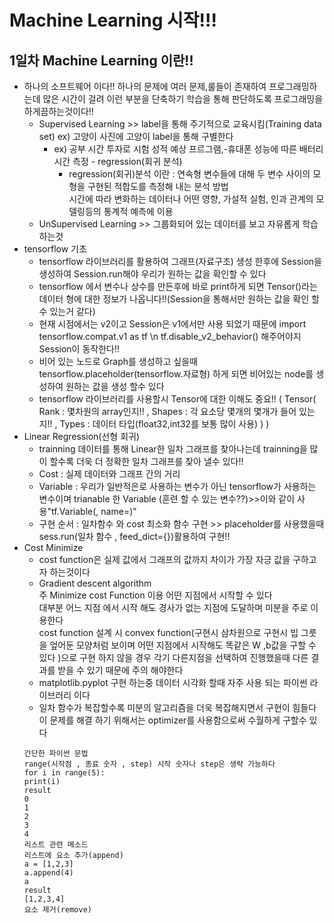 # Machine Learning 시작!!!
## 1일차 Machine Learning 이란!!
* 하나의 소프트웨어 이다!! 하나의 문제에 여러 문제,룰들이 존재하여 프로그래밍하는데 많은 시간이 걸려 이런 부분을 단축하기 학습을 통해 판단하도록 프로그래밍을 하게끔하는것이다!!   
    * Supervised Learning >> label을 통해 주기적으로 교육시킴(Training data set) ex) 고양이 사진에 고양이 label을 통해 구별한다   
        *  ex) 공부 시간 투자로 시험 성적 예상 프르그램,-휴대폰 성능에 따른 배터리 시간 측정 - regression(회귀 분석) 
            * regression(회귀)분석 이란 : 연속형 변수들에 대해 두 변수 사이의 모형을 구현된 적합도를 측정해 내는 분석 방법    
            시간에 따라 변화하는 데이터나 어떤 영향, 가설적 실험, 인과 관계의 모델링등의 통계적 예측에 이용 
    * UnSupervised Learning >> 그룹화되어 있는 데이터를 보고 자유롭게 학습하는것
* tensorflow 기초
    * tensorflow 라이브러리를 활용하여 그래프(자료구조) 생성 한후에 Session을 생성하여 Session.run해야 우리가 원하는 값을 확인할 수 있다
    * tensorflow 에서 변수나 상수를 만든후에 바로 print하게 되면 Tensor()라는 데이터 형에 대한 정보가 나옵니다!!(Session을 통해서만 원하는 값을 확인 할 수 있는거 같다)
    * 현재 시점에서는 v2이고 Session은 v1에서만 사용 되었기 때문에 import tensorflow.compat.v1 as tf \n tf.disable_v2_behavior() 해주어야지 Session이 동작한다!!
    * 비어 있는 노드로 Graph를 생성하고 싶을때 tensorflow.placeholder(tensorflow.자료형) 하게 되면 비어있는 node를 생성하여 원하는 값을 생성 할수 있다
    * tensorflow 라이브러리를 사용할시 Tensor에 대한 이해도 중요!! ( Tensor( Rank : 몇차원의 array인지!! , Shapes : 각 요소당 몇개의 몇개가 들어 있는지!! , Types : 데이터 타입(float32,int32를 보통 많이 사용)  ) )
* Linear Regression(선형 회귀)
    * trainning 데이터를 통해 Linear한 일차 그래프를 찾아나는데 trainning을 많이 할수록 더욱 더 정확한 일차 그래프를 찾아 낼수 있다!!
    * Cost : 실제 데이터와 그래프 간의 거리
    * Variable : 우리가 일반적은로 사용하는 변수가 아닌 tensorflow가 사용하는 변수이며 trianable 한 Variable (훈련 할 수 있는 변수??)>>이와 같이 사용"tf.Variable(<initial-value>, name=<optional-name>)"
    * 구현 순서 : 일차함수 와 cost 최소화 함수 구현 >> placeholder를 사용했을때 sess.run(일차 함수 , feed_dict={})활용하여 구현!!
* Cost Minimize 
    * cost function은 실제 값에서 그래프의 값까지 차이가 가장 자긍 값을 구하고자 하는것이다
    * Gradient descent algorithm   
    주 Minimize cost Function 이용  어떤 지점에서 시작할 수 있다    
    대부분 어느 지점 에서 시작 해도 경사가 없는 지점에 도달하며 미분을 주로 이용한다  
    cost function 설계 시 convex function(구현시 삼차원으로 구현시 빕 그릇을 엎어둔 모양처럼 보이며 어떤 지점에서 시작해도 똑같은 W ,b값을 구할 수 있다 )으로 구현 하지 않을 경우 각기 다른지점을 선택하여 진행했을때 다른 결과를 받을 수 있기 때문에 주의 해야한다
    * matplotlib.pyplot 구현 하는중 데이터 시각화 할때 자주 사용 되는 파이썬 라이브러리 이다
    * 일차 함수가 복잡할수록 미분의 알고리즘을 더욱 복잡해지면서 구현이 힘들다 이 문제를 해결 하기 위해서는 optimizer를 사용함으로써 수월하게 구할수 있다
    ```
    간단한 파이썬 문법
    range(시작점 , 종료 숫자 , step) 시작 숫자나 step은 생략 가능하다
    for i in range(5):
    print(i)   
    result   
    0
    1
    2
    3
    4
    리스트 관련 메소드 
    리스트에 요소 추가(append)
    a = [1,2,3]
    a.append(4)
    a
    result
    [1,2,3,4]
    요소 제거(remove)


    ```
